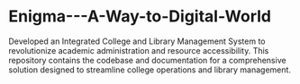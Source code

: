 # Enigma---A-Way-to-Digital-World
Developed an Integrated College and Library Management System to revolutionize academic administration and resource accessibility. This repository contains the codebase and documentation for a comprehensive solution designed to streamline college operations and library management.
